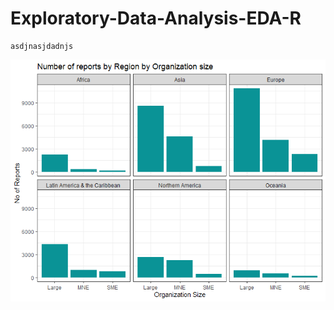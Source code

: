 # Exploratory-Data-Analysis-EDA-R

```asdkajdasdna alsdkjaldnasd
asdjnasjdadnjs
```



![image](Images/Group%20Bar%20Chart.png)

